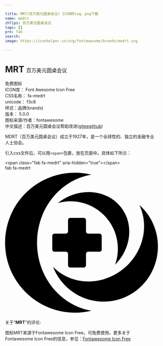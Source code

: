 ```yaml
---

title: MRT(百万美元圆桌会议) ICON转svg、png下载
name: medrt
zhTips: 百万美元圆桌会议
tags: []
pre: fab
search: 
image: https://iconhelper.cn/svg/fontawesome/brands/medrt.svg

---
```


# MRT  <small style="font-size: 60%;font-weight: 100">百万美元圆桌会议</small>


<div class="detail-page">
<p>
<span><span class="badge-success badge">免费图标</span> </span>
<br/>
<span>
ICON库：
<span class="badge-secondary badge">Font Awesome Icon Free</span> 
</span>
<br/>
<span>
CSS名称：
<span class="badge-secondary badge">fa-medrt</span> 
</span>
<br/>
<span>
unicode：
<span class="badge-secondary badge">f3c8</span> 
<copy-btn content='f3c8' btn-title=""></copy-btn>
<copy-btn :content='String.fromCodePoint(parseInt("f3c8", 16))' btn-title="复制U"></copy-btn>
</span><br/><span>样式：<span class="badge-light badge">品牌(brands)</span></span>
<br/>
<span>
版本：
<span class="badge-secondary badge">5.0.0</span> 
</span>
<br/>
<span>图标来源/作者：<span class="badge-light badge">fontawesome</span></span> 
<br/>
<span class="zh-detail">中文描述：<span class="badge-primary badge">百万美元圆桌会议</span><span class="help-link"><span>帮助改进</span>(<a href="https://gitee.com/liuwave/icon-helper/edit/master/json/fontawesome/brands/medrt.json" target="_blank" rel="noopener noreferrer">gitee</a><a href="https://github.com/liuwave/icon-helper/edit/master/json/fontawesome/brands/medrt.json" target="_blank" rel="noopener noreferrer">github</a></span>)</span><br/>
</p>
</div><div class="description description alert alert-light">MDRT（百万美元圆桌会议）成立于1927年，是一个全球性的、独立的金融专业人士协会。</div>
<div class="alert alert-dark">
  <i class="fab fa-medrt fa-xs"></i>
  <i class="fab fa-medrt fa-sm"></i>
  <i class="fab fa-medrt fa-lg"></i>
  <i class="fab fa-medrt fa-2x"></i>
  <i class="fab fa-medrt fa-3x"></i>
  <i class="fab fa-medrt fa-5x"></i>
  <i class="fab fa-medrt fa-7x"></i>
</div>
<div>
  <p>引入css文件后，可以用<code>&lt;span&gt;</code>包裹，放在页面中。具体如下所示：    
  </p>
  <div class="alert alert-primary" style="font-size: 14px">
    &lt;span class="fab fa-medrt" aria-hidden="true"&gt;&lt;/span&gt;
    <copy-btn content='<span class="fab fa-medrt" aria-hidden="true"></span>'></copy-btn>
  </div>
  <div class="alert alert-secondary">
    <i class="fab fa-medrt"
    style="font-size: 24px"
    aria-hidden="true"></i> fab fa-medrt
    <copy-btn content="fab fa-medrt" btn-title="复制图标名称"></copy-btn>
  </div>
</div>
<div id="svg" class="svg-wrap">
<svg xmlns="http://www.w3.org/2000/svg" viewBox="0 0 544 512"><path d="M113.7 256c0 121.8 83.9 222.8 193.5 241.1-18.7 4.5-38.2 6.9-58.2 6.9C111.4 504 0 393 0 256S111.4 8 248.9 8c20.1 0 39.6 2.4 58.2 6.9C197.5 33.2 113.7 134.2 113.7 256m297.4 100.3c-77.7 55.4-179.6 47.5-240.4-14.6 5.5 14.1 12.7 27.7 21.7 40.5 61.6 88.2 182.4 109.3 269.7 47 87.3-62.3 108.1-184.3 46.5-272.6-9-12.9-19.3-24.3-30.5-34.2 37.4 78.8 10.7 178.5-67 233.9m-218.8-244c-1.4 1-2.7 2.1-4 3.1 64.3-17.8 135.9 4 178.9 60.5 35.7 47 42.9 106.6 24.4 158 56.7-56.2 67.6-142.1 22.3-201.8-50-65.5-149.1-74.4-221.6-19.8M296 224c-4.4 0-8-3.6-8-8v-40c0-4.4-3.6-8-8-8h-48c-4.4 0-8 3.6-8 8v40c0 4.4-3.6 8-8 8h-40c-4.4 0-8 3.6-8 8v48c0 4.4 3.6 8 8 8h40c4.4 0 8 3.6 8 8v40c0 4.4 3.6 8 8 8h48c4.4 0 8-3.6 8-8v-40c0-4.4 3.6-8 8-8h40c4.4 0 8-3.6 8-8v-48c0-4.4-3.6-8-8-8h-40z"/></svg>
</div>
<detail full-name='fa-medrt'></detail>
<div class="icon-detail__container">
<p>关于“<b>MRT</b>”的评论:</p>
</div>
<Vssue title="关于“MRT”的评论" />    
<div><p>图标MRT来源于Fontawesome Icon Free，可免费使用，更多关于  Fontawesome Icon Free的信息，参见：<a target="_blank" href="https://iconhelper.cn/fontawesome.html">Fontawesome Icon Free</a>
</p></div>
